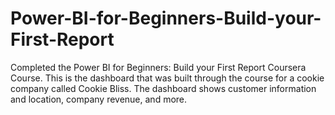 # Power-BI-for-Beginners-Build-your-First-Report
Completed the Power BI for Beginners: Build your First Report Coursera Course. This is the dashboard that was built through the course for a cookie company called Cookie Bliss. The dashboard shows customer information and location, company revenue, and more. 
